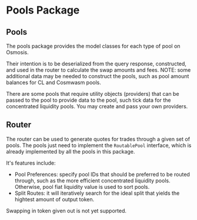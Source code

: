 # Pools Package

## Pools

The pools package provides the model classes for each type of pool on Osmosis.

Their intention is to be deserialized from the query response, constructed, and used in the router
to calculate the swap amounts and fees. NOTE: some additional data may be needed to construct the pools, such as pool amount balances for CL and Cosmwasm pools.

There are some pools that require utility objects (providers) that can be passed to the pool to provide data to the pool, such tick data for the concentrated liquidity pools. You may create and pass your own providers.

## Router

The router can be used to generate quotes for trades through a given set of pools. The pools just need to implement the `RoutablePool` interface, which is already implemented by all the pools in this package.

It's features include:

- Pool Preferences: specify pool IDs that should be preferred to be routed through, such as the more efficient concentrated liquidity pools. Otherwise, pool fiat liquidity value is used to sort pools.
- Split Routes: it will iteratively search for the ideal split that yields the hightest amount of output token.

Swapping in token given out is not yet supported.
